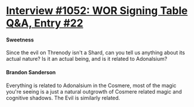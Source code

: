 # [Interview #1052: WOR Signing Table Q&A, Entry #22](https://www.theoryland.com/intvmain.php?i=1052#22)

#### Sweetness

Since the evil on Threnody isn't a Shard, can you tell us anything about its actual nature? Is it an actual being, and is it related to Adonalsium?

#### Brandon Sanderson

Everything is related to Adonalsium in the Cosmere, most of the magic you're seeing is a just a natural outgrowth of Cosmere related magic and cognitive shadows. The Evil is similarly related.

